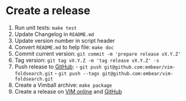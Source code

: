 # Create a release

  1. Run unit tests: `make test`
  2. Update Changelog in `README.md`
  3. Update version number in script header
  4. Convert `README.md` to help file: `make doc`
  5. Commit current version: `git commit -m 'prepare release vX.Y.Z'`
  6. Tag version: `git tag vX.Y.Z -m 'tag release vX.Y.Z' -s`
  7. Push release to [GitHub]:
    - `git push git@github.com:embear/vim-foldsearch.git`
    - `git push --tags git@github.com:embear/vim-foldsearch.git`
  8. Create a Vimball archive: `make package`
  9. Create a release on [VIM online] and [GitHub]

[GitHub]: https://github.com/embear/vim-foldsearch
[VIM online]: http://www.vim.org/scripts/script.php?script_id=2302
